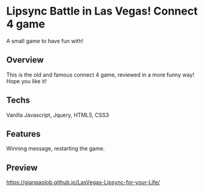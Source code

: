 # Lipsync Battle in Las Vegas! Connect 4 game

A small game to have fun with!

## Overview

This is the old and famous connect 4 game, reviewed in a more funny way! Hope you like it!

## Techs

Vanilla Javascript, Jquery, HTML5, CSS3

## Features

Winning message, restarting the game.

## Preview

https://gianpaolob.github.io/LasVegas-Lipsync-for-your-Life/

<!-- 1. HTML/CSS

    - slots
        - a square with a circle in it
        - classes to indicate a player has claimed a slot
        - feel free to add classes to slots to make them easier to find in the DOM
    - board
        - 7 elements for columns containing 6 slots
            - do something to get the seven columns to stay in a row (flexbox, absolute positioning, float)
        - 6 elements for rows containing 7 slots
        - 1 element containing 42 slots

2. Javascript

    - keep track of the current player

    - column selection

        - add the current player's class to the lowest slot in the selected column that has neither the player 1 class nor the player 2 class.
            - if you get through all the slots in the column without finding an empty one, the column is full and you should return out of the function

    - check for victory
        - check in column
        - check in row
        - check diagonally
    - If there is a victory, show victory message
        - Play cannot continue while victory message is displayed
    - If there is not a victory, switch players -->
